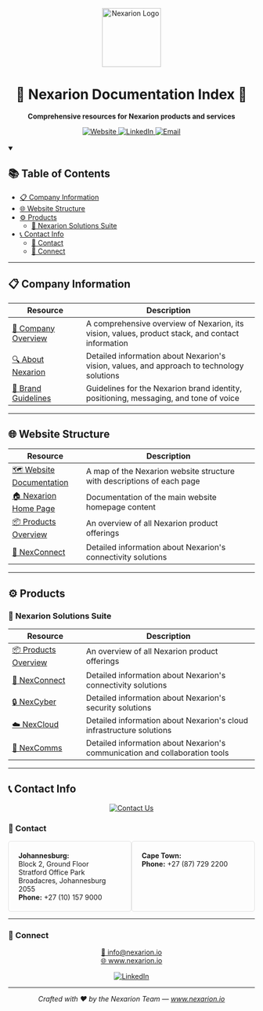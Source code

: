 <div align="center">
  <img src="https://www.nexarion.io/favicon.ico" alt="Nexarion Logo" width="120" height="120" />
  
  <h1 align="center">🚀 Nexarion Documentation Index 🚀</h1>
  
  <p align="center">
    <strong>Comprehensive resources for Nexarion products and services</strong>
  </p>

  <div align="center">
    <a href="https://www.nexarion.io/">
      <img src="https://img.shields.io/badge/Website-www.nexarion.io-1a73e8?style=for-the-badge&logo=firefox" alt="Website" />
    </a>
    <a href="https://www.linkedin.com/company/nexarion-io">
      <img src="https://img.shields.io/badge/LinkedIn-Follow%20Us-0077B5?style=for-the-badge&logo=linkedin" alt="LinkedIn" />
    </a>
    <a href="mailto:info@nexarion.io">
      <img src="https://img.shields.io/badge/Email-info%40nexarion.io-ff5252?style=for-the-badge&logo=gmail" alt="Email" />
    </a>
  </div>
</div>

<br />

<details open>
  <summary><h2>📚 Table of Contents</h2></summary>
  <ul>
    <li><a href="#-company-information">📋 Company Information</a></li>
    <li><a href="#-website-structure">🌐 Website Structure</a></li>
    <li><a href="#-products">⚙️ Products</a>
      <ul>
        <li><a href="#-nexarion-solutions-suite">🚀 Nexarion Solutions Suite</a></li>
      </ul>
    </li>
    <li><a href="#-contact-info">📞 Contact Info</a>
      <ul>
        <li><a href="#-contact">📱 Contact</a></li>
        <li><a href="#-connect">🔗 Connect</a></li>
      </ul>
    </li>
  </ul>
</details>

<hr />

<h2 id="-company-information">📋 Company Information</h2>

<table width="100%">
  <thead>
    <tr>
      <th width="30%">Resource</th>
      <th width="70%">Description</th>
    </tr>
  </thead>
  <tbody>
    <tr>
      <td><a href="./company-overview.md">📑 Company Overview</a></td>
      <td>A comprehensive overview of Nexarion, its vision, values, product stack, and contact information</td>
    </tr>
    <tr>
      <td><a href="./about-nexarion.md">🔍 About Nexarion</a></td>
      <td>Detailed information about Nexarion's vision, values, and approach to technology solutions</td>
    </tr>
    <tr>
      <td><a href="./brand-guidelines.md">🎨 Brand Guidelines</a></td>
      <td>Guidelines for the Nexarion brand identity, positioning, messaging, and tone of voice</td>
    </tr>
  </tbody>
</table>

<hr />

<h2 id="-website-structure">🌐 Website Structure</h2>

<table width="100%">
  <thead>
    <tr>
      <th width="30%">Resource</th>
      <th width="70%">Description</th>
    </tr>
  </thead>
  <tbody>
    <tr>
      <td><a href="./website-documentation.md">🗺️ Website Documentation</a></td>
      <td>A map of the Nexarion website structure with descriptions of each page</td>
    </tr>
    <tr>
      <td><a href="./nexarion-home.md">🏠 Nexarion Home Page</a></td>
      <td>Documentation of the main website homepage content</td>
    </tr>
    <tr>
      <td><a href="./nexarion-products.md">📦 Products Overview</a></td>
      <td>An overview of all Nexarion product offerings</td>
    </tr>
    <tr>
      <td><a href="./nexconnect-product.md">🔌 NexConnect</a></td>
      <td>Detailed information about Nexarion's connectivity solutions</td>
    </tr>
  </tbody>
</table>

<hr />

<h2 id="-products">⚙️ Products</h2>

<h3 id="-nexarion-solutions-suite">🚀 Nexarion Solutions Suite</h3>

<table width="100%">
  <thead>
    <tr>
      <th width="30%">Resource</th>
      <th width="70%">Description</th>
    </tr>
  </thead>
  <tbody>
    <tr>
      <td><a href="./nexarion-products.md">📦 Products Overview</a></td>
      <td>An overview of all Nexarion product offerings</td>
    </tr>
    <tr>
      <td><a href="./nexconnect-product.md">🔌 NexConnect</a></td>
      <td>Detailed information about Nexarion's connectivity solutions</td>
    </tr>
    <tr>
      <td><a href="./nexcyber-product.md">🔒 NexCyber</a></td>
      <td>Detailed information about Nexarion's security solutions</td>
    </tr>
    <tr>
      <td><a href="./nexcloud-product.md">☁️ NexCloud</a></td>
      <td>Detailed information about Nexarion's cloud infrastructure solutions</td>
    </tr>
    <tr>
      <td><a href="./nexcomms-product.md">💬 NexComms</a></td>
      <td>Detailed information about Nexarion's communication and collaboration tools</td>
    </tr>
  </tbody>
</table>

<hr />

<h2 id="-contact-info">📞 Contact Info</h2>

<div align="center">
  <a href="./contact-nexarion.md">
    <img src="https://img.shields.io/badge/Contact%20Us-View%20Details-ff9800?style=for-the-badge" alt="Contact Us" />
  </a>
</div>

<h3 id="-contact">📱 Contact</h3>

<div style="display: flex; justify-content: space-between; width: 100%;">
  <div style="width: 48%; padding: 20px; border: 1px solid #e0e0e0; border-radius: 5px;">
    <strong>Johannesburg:</strong><br>
    Block 2, Ground Floor<br>
    Stratford Office Park<br>
    Broadacres, Johannesburg 2055<br>
    <strong>Phone:</strong> +27 (10) 157 9000
  </div>
  <div style="width: 48%; padding: 20px; border: 1px solid #e0e0e0; border-radius: 5px;">
    <strong>Cape Town:</strong><br>
    <strong>Phone:</strong> +27 (87) 729 2200
  </div>
</div>

<hr />

<h3 id="-connect">🔗 Connect</h3>

<div align="center">
  <p>
    <a href="mailto:info@nexarion.io">📧 info@nexarion.io</a><br>
    <a href="https://www.nexarion.io/">🌐 www.nexarion.io</a>
  </p>
  <p>
    <a href="https://www.linkedin.com/company/nexarion-io">
      <img src="https://img.shields.io/badge/LinkedIn-0077B5?style=for-the-badge&logo=linkedin&logoColor=white" alt="LinkedIn" />
    </a>
  </p>
</div>

<hr />

<div align="center">
  <p>
    <em>Crafted with ❤️ by the Nexarion Team — <a href="https://www.nexarion.io/">www.nexarion.io</a></em>
  </p>
</div>
